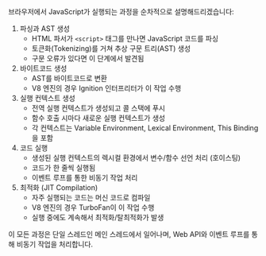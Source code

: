 브라우저에서 JavaScript가 실행되는 과정을 순차적으로 설명해드리겠습니다:

1. 파싱과 AST 생성
	- HTML 파서가 `<script>` 태그를 만나면 JavaScript 코드를 파싱
	- 토큰화(Tokenizing)를 거쳐 추상 구문 트리(AST) 생성
	- 구문 오류가 있다면 이 단계에서 발견됨
2. 바이트코드 생성
	- AST를 바이트코드로 변환
	- V8 엔진의 경우 Ignition 인터프리터가 이 작업 수행
3. 실행 컨텍스트 생성
	- 전역 실행 컨텍스트가 생성되고 콜 스택에 푸시
	- 함수 호출 시마다 새로운 실행 컨텍스트가 생성
	- 각 컨텍스트는 Variable Environment, Lexical Environment, This Binding을 포함
4. 코드 실행 
	- 생성된 실행 컨텍스트의 렉시컬 환경에서 변수/함수 선언 처리 (호이스팅)
	- 코드가 한 줄씩 실행됨
	- 이벤트 루프를 통한 비동기 작업 처리
5. 최적화 (JIT Compilation)
	- 자주 실행되는 코드는 머신 코드로 컴파일
	- V8 엔진의 경우 TurboFan이 이 작업 수행
	- 실행 중에도 계속해서 최적화/탈최적화가 발생

이 모든 과정은 단일 스레드인 메인 스레드에서 일어나며, Web API와 이벤트 루프를 통해 비동기 작업을 처리합니다.